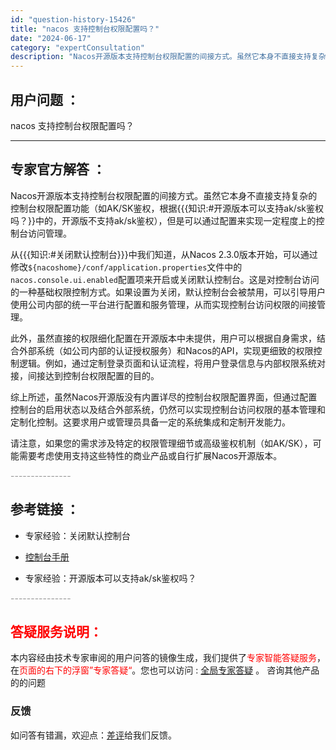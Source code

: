 ```yaml
---
id: "question-history-15426"
title: "nacos 支持控制台权限配置吗？"
date: "2024-06-17"
category: "expertConsultation"
description: "Nacos开源版本支持控制台权限配置的间接方式。虽然它本身不直接支持复杂的控制台权限配置功能（如AK/SK鉴权，根据知识:#开源版本可以支持ak/sk鉴权吗？中的，开源版不支持ak/sk鉴权），但是可以通过配置来实现一定程度上的控制台访问管理。从知识:#关闭默认控制台中我们知道，从Nacos 2.3"
---
```


## 用户问题 ： 
 nacos 支持控制台权限配置吗？  

---------------
## 专家官方解答 ：

Nacos开源版本支持控制台权限配置的间接方式。虽然它本身不直接支持复杂的控制台权限配置功能（如AK/SK鉴权，根据{{{知识:#开源版本可以支持ak/sk鉴权吗？}}中的，开源版不支持ak/sk鉴权），但是可以通过配置来实现一定程度上的控制台访问管理。

从{{{知识:#关闭默认控制台}}}中我们知道，从Nacos 2.3.0版本开始，可以通过修改`${nacoshome}/conf/application.properties`文件中的`nacos.console.ui.enabled`配置项来开启或关闭默认控制台。这是对控制台访问的一种基础权限控制方式。如果设置为关闭，默认控制台会被禁用，可以引导用户使用公司内部的统一平台进行配置和服务管理，从而实现控制台访问权限的间接管理。

此外，虽然直接的权限细化配置在开源版本中未提供，用户可以根据自身需求，结合外部系统（如公司内部的认证授权服务）和Nacos的API，实现更细致的权限控制逻辑。例如，通过定制登录页面和认证流程，将用户登录信息与内部权限系统对接，间接达到控制台权限配置的目的。

综上所述，虽然Nacos开源版没有内置详尽的控制台权限配置界面，但通过配置控制台的启用状态以及结合外部系统，仍然可以实现控制台访问权限的基本管理和定制化控制。这要求用户或管理员具备一定的系统集成和定制开发能力。

请注意，如果您的需求涉及特定的权限管理细节或高级鉴权机制（如AK/SK），可能需要考虑使用支持这些特性的商业产品或自行扩展Nacos开源版本。


<font color="#949494">---------------</font> 


## 参考链接 ：

* 专家经验：关闭默认控制台 
 
 * [控制台手册](https://nacos.io/docs/latest/guide/admin/console-guide)
 
 * 专家经验：开源版本可以支持ak/sk鉴权吗？ 


 <font color="#949494">---------------</font> 
 


## <font color="#FF0000">答疑服务说明：</font> 

本内容经由技术专家审阅的用户问答的镜像生成，我们提供了<font color="#FF0000">专家智能答疑服务</font>，在<font color="#FF0000">页面的右下的浮窗”专家答疑“</font>。您也可以访问 : [全局专家答疑](https://answer.opensource.alibaba.com/docs/intro) 。 咨询其他产品的的问题

### 反馈
如问答有错漏，欢迎点：[差评](https://ai.nacos.io/user/feedbackByEnhancerGradePOJOID?enhancerGradePOJOId=15496)给我们反馈。
